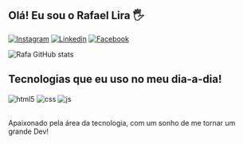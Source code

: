## Olá! Eu sou o Rafael Lira 🖐️
[![Instagram](https://img.shields.io/badge/Instagram-E4405F?style=for-the-badge&logo=instagram&logoColor=white)](https://instagram.com/fael.lira_)
[![Linkedin](https://img.shields.io/badge/LinkedIn-0077B5?style=for-the-badge&logo=linkedin&logoColor=white)](https://www.linkedin.com/in/rafael-lira-1b774a1236)
[![Facebook](https://img.shields.io/badge/Facebook-1877F2?style=for-the-badge&logo=facebook&logoColor=white)](https://www.facebook.com/rafael.lira.505)

![Rafa GitHub stats](https://github-readme-stats.vercel.app/api?username=RafaDesenvolve&show_icons=true&theme=dracula&count_private=true)

## Tecnologias que eu uso no meu dia-a-dia!

<div style="display: inline_block">
  <img align="center" alt="html5" src="https://img.shields.io/badge/HTML5-E34F26?style=for-the-badge&logo=html5&logoColor=white" />
  <img align="center" alt="css" src="https://img.shields.io/badge/CSS3-1572B6?style=for-the-badge&logo=css3&logoColor=white" />
  <img align="center" alt="js" src="https://img.shields.io/badge/JavaScript-F7DF1E?style=for-the-badge&logo=javascript&logoColor=black" />
</div><br/>

Apaixonado pela área da tecnologia, com um sonho de me tornar um grande Dev!
